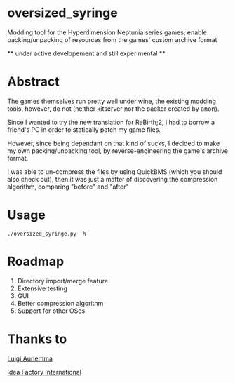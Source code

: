 # oversized_syringe
Modding tool for the Hyperdimension Neptunia series games; enable packing/unpacking of resources from the games' custom archive format

** under active developement and still experimental **

# Abstract

The games themselves run pretty well under wine, the existing modding tools, however, do not
(neither kitserver nor the packer created by anon).

Since I wanted to try the new translation for ReBirth;2, I had to borrow a friend's PC in order
to statically patch my game files.

However, since being dependant on that kind of sucks, I decided to make my own packing/unpacking tool,
by reverse-engineering the game's archive format.

I was able to un-compress the files by using QuickBMS (which you should also check out), then it was just
a matter of discovering the compression algorithm, comparing "before" and "after"

# Usage

    ./oversized_syringe.py -h

# Roadmap

1. Directory import/merge feature
2. Extensive testing
3. GUI
4. Better compression algorithm
5. Support for other OSes

# Thanks to

[Luigi Auriemma](aluigi.altervista.org)

[Idea Factory International](http://www.ideafintl.com/)
